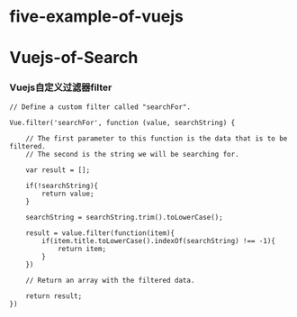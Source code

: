 # five-example-of-vuejs


# Vuejs-of-Search



### Vuejs自定义过滤器filter

    // Define a custom filter called "searchFor".

    Vue.filter('searchFor', function (value, searchString) {

        // The first parameter to this function is the data that is to be filtered.
        // The second is the string we will be searching for.

        var result = [];

        if(!searchString){
            return value;
        }

        searchString = searchString.trim().toLowerCase();

        result = value.filter(function(item){
            if(item.title.toLowerCase().indexOf(searchString) !== -1){
                return item;
            }
        })

        // Return an array with the filtered data.

        return result;
    })
